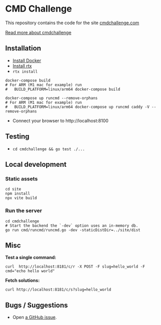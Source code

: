 # CMD Challenge

This repository contains the code for the site [cmdchallenge.com](https://cmdchallenge.com)

[Read more about cmdchallenge](https://jarv.org/tags/cmdchallenge/)

## Installation

- [Install Docker](https://docs.docker.com/get-docker/)
- [Install rtx](https://github.com/jdxcode/rtx#quickstart)
- `rtx install`

```
docker-compose build
# For ARM (M1 mac for example) run
#   BUILD_PLATFORM=linux/arm64 docker-compose build

docker-compose up runcmd --remove-orphans
# For ARM (M1 mac for example) run
#   BUILD_PLATFORM=linux/arm64 docker-compose up runcmd caddy -V --remove-orphans
```

- Connect your browser to http://localhost:8100

## Testing

- `cd cmdchallenge && go test ./...`

## Local development

### Static assets

```
cd site
npm install
npx vite build
```

### Run the server

```
cd cmdchallenge
# Start the backend the `-dev` option uses an in-memory db.
go run cmd/runcmd/runcmd.go -dev -staticDistDir=../site/dist
```

## Misc

**Test a single command:**

```
curl  http://localhost:8181/c/r -X POST -F slug=hello_world -F cmd="echo hello world"
```

**Fetch solutions:**

```
curl http://localhost:8181/c/s?slug=hello_world
```

## Bugs / Suggestions

- Open [a GitHub issue](https://github.com/jarv/cmdchallenge/-/issues).
